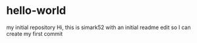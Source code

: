 # hello-world
my initial repository
Hi, this is simark52 with an initial readme edit so I can create my first commit
